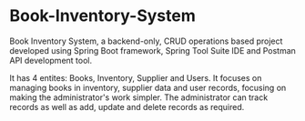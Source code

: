 # Book-Inventory-System
Book Inventory System, a backend-only, CRUD operations based project developed using Spring Boot framework, Spring Tool Suite IDE and Postman API development tool. 

It has 4 entites: Books, Inventory, Supplier and Users. It focuses on managing books in inventory, supplier data and user records, focusing on making the administrator's work simpler. The administrator can track records as well as add, update and delete records as required.
